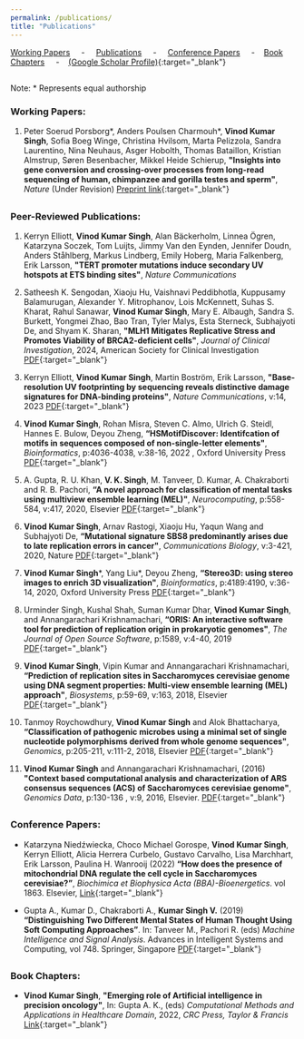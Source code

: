 ```yaml
---
permalink: /publications/
title: "Publications"
---
```


[Working Papers](#active) &nbsp; &nbsp; - &nbsp; &nbsp; [Publications](#pubs) &nbsp; &nbsp; - &nbsp; &nbsp; [Conference Papers](#ConfrePubs) &nbsp; &nbsp; - &nbsp; &nbsp;[Book Chapters](#bookchaps) &nbsp; &nbsp; - &nbsp; &nbsp;[(Google Scholar Profile)](https://scholar.google.co.in/citations?user=2482OI4AAAAJ&hl=en&authuser=1){:target="_blank"}

<h2 id="active">
</h2>


Note: \* Represents equal authorship

### Working Papers:
   
   1. Peter Soerud Porsborg\*, Anders Poulsen Charmouh\*, **Vinod Kumar Singh**, Sofia Boeg Winge, Christina Hvilsom, Marta Pelizzola, Sandra Laurentino, Nina Neuhaus, Asger Hobolth, Thomas Bataillon, Kristian Almstrup, Søren Besenbacher, Mikkel Heide Schierup, **"Insights into gene conversion and crossing-over processes from long-read sequencing of human, chimpanzee and gorilla testes and sperm"**,  *Nature* (Under Revision) [Preprint link](https://www.biorxiv.org/content/10.1101/2024.07.05.601967v1){:target="_blank"}



<h2 id="pubs">
</h2>

### Peer-Reviewed Publications:
   1. Kerryn Elliott, **Vinod Kumar Singh**, Alan Bäckerholm, Linnea Ögren, Katarzyna Soczek, Tom Luijts, Jimmy Van den Eynden, Jennifer Doudn, Anders Ståhlberg, Markus Lindberg, Emily Hoberg, Maria Falkenberg, Erik Larsson, **"TERT promoter mutations induce secondary UV hotspots at ETS binding sites"**, *Nature Communications*

   1. Satheesh K. Sengodan, Xiaoju Hu, Vaishnavi Peddibhotla, Kuppusamy Balamurugan, Alexander Y. Mitrophanov, Lois McKennett, Suhas S. Kharat, Rahul Sanawar, **Vinod Kumar Singh**, Mary E. Albaugh, Sandra S. Burkett, Yongmei Zhao, Bao Tran, Tyler Malys, Esta Sterneck, Subhajyoti De, and Shyam K. Sharan, **"MLH1 Mitigates Replicative Stress and Promotes Viability of BRCA2-deficient cells"**, *Journal of Clinical Investigation*, 2024, American Society for Clinical Investigation [PDF](/files/JournalOfClinalInvestigation.pdf){:target="_blank"}


  1. Kerryn Elliott, **Vinod Kumar Singh**, Martin Boström, Erik Larsson, **"Base-resolution UV footprinting by sequencing reveals distinctive damage signatures for DNA-binding proteins"**, *Nature Communications*, v:14, 2023 [PDF](/files/2023_UV_damagePatterns.pdf){:target="_blank"}

  1. **Vinod Kumar Singh**, Rohan Misra, Steven C. Almo, Ulrich G. Steidl, Hannes E. Bulow, Deyou Zheng, **“HSMotifDiscover: Identifcation of motifs in sequences composed of non-single-letter elements"**, *Bioinformatics*, p:4036-4038,  v:38-16, 2022 , Oxford University Press [PDF](/files/HSMotifDiscover_Full.pdf){:target="_blank"}
 
  1. A. Gupta, R. U. Khan, **V. K. Singh**, M. Tanveer, D. Kumar, A. Chakraborti and R. B. Pachori, **“A novel approach for classification of mental tasks using multiview ensemble learning (MEL)"**, *Neurocomputing*, p:558-584, v:417, 2020, Elsevier [PDF](/files/Article7_NeuroComputing_MEL.pdf){:target="_blank"}

  1.	**Vinod Kumar Singh**, Arnav Rastogi, Xiaoju Hu, Yaqun Wang and Subhajyoti De,  **“Mutational signature SBS8 predominantly arises due to late replication errors in cancer"**, *Communications Biology*, v:3-421, 2020, Nature [PDF](/files/Article_6_CommunicationBiology_2020.pdf){:target="_blank"}

  1.	**Vinod Kumar Singh**\*, Yang Liu\*, Deyou Zheng, **“Stereo3D: using stereo images to enrich 3D visualization"**, *Bioinformatics*, p:4189:4190, v:36-14, 2020, Oxford University Press [PDF](/files/Article_5_Bioinformatics2020.pdf){:target="_blank"}

  1.	Urminder Singh, Kushal Shah, Suman Kumar Dhar, **Vinod Kumar Singh**, and Annangarachari Krishnamachari, **“ORIS: An interactive software tool for prediction of replication origin in prokaryotic genomes"**, *The Journal of Open Source Software*, p:1589,  v:4-40, 2019 [PDF](/files/Article4_JOSS_2019.pdf){:target="_blank"}

  1.	**Vinod Kumar Singh**, Vipin Kumar and Annangarachari Krishnamachari, **“Prediction of replication sites in Saccharomyces cerevisiae genome using DNA segment properties: Multi-view ensemble learning (MEL) approach"**, *Biosystems*, p:59-69, v:163, 2018, Elsevier [PDF](/files/Article2_MEL.pdf){:target="_blank"}

  1.	Tanmoy Roychowdhury, **Vinod Kumar Singh** and Alok Bhattacharya, **“Classification of pathogenic microbes using a minimal set of single nucleotide polymorphisms derived from whole genome sequences"**, *Genomics*, p:205-211, v:111-2, 2018, Elsevier [PDF](/files/Article_3_SNP_genomics.pdf){:target="_blank"}

  1.	**Vinod Kumar Singh** and Annangarachari Krishnamachari, (2016) **"Context based computational analysis and characterization of ARS consensus sequences (ACS) of Saccharomyces cerevisiae genome"**, *Genomics Data*, p:130-136 , v:9, 2016, Elsevier. [PDF](/files/Article1_characterization.pdf){:target="_blank"}


<h2 id="ConfrePubs">
</h2>

### Conference Papers:

  * Katarzyna Niedźwiecka, Choco Michael Gorospe, **Vinod Kumar Singh**, Kerryn Elliott, Alicia Herrera Curbelo, Gustavo Carvalho, Lisa Marchhart, Erik Larsson, Paulina H. Wanrooij (2022) **“How does the presence of mitochondrial DNA regulate the cell cycle in Saccharomyces cerevisiae?”**, *Biochimica et Biophysica Acta (BBA)-Bioenergetics*. vol 1863. Elsevier, [Link](https://www.sciencedirect.com/science/article/pii/S000527282200367X?via%3Dihub){:target="_blank"}

  * Gupta A., Kumar D., Chakraborti A., **Kumar Singh V.** (2019) **“Distinguishing Two Different Mental States of Human Thought Using Soft Computing Approaches”**. In: Tanveer M., Pachori R. (eds) *Machine Intelligence and Signal Analysis*. Advances in Intelligent Systems and Computing, vol 748. Springer, Singapore [PDF](/files/Chapter1_Aks.pdf){:target="_blank"}

<h2 id="bookchaps">
</h2>

### Book Chapters:

  * **Vinod Kumar Singh**, **"Emerging role of Artificial intelligence in precision oncology"**,  In: Gupta A. K., (eds) *Computational Methods and Applications in Healthcare Domain*, 2022, *CRC Press, Taylor & Francis* [Link](https://www.taylorfrancis.com/chapters/edit/10.1201/9781003368342-14/emerging-role-artificial-intelligence-precision-oncology-vinod-kumar-singh){:target="_blank"}

